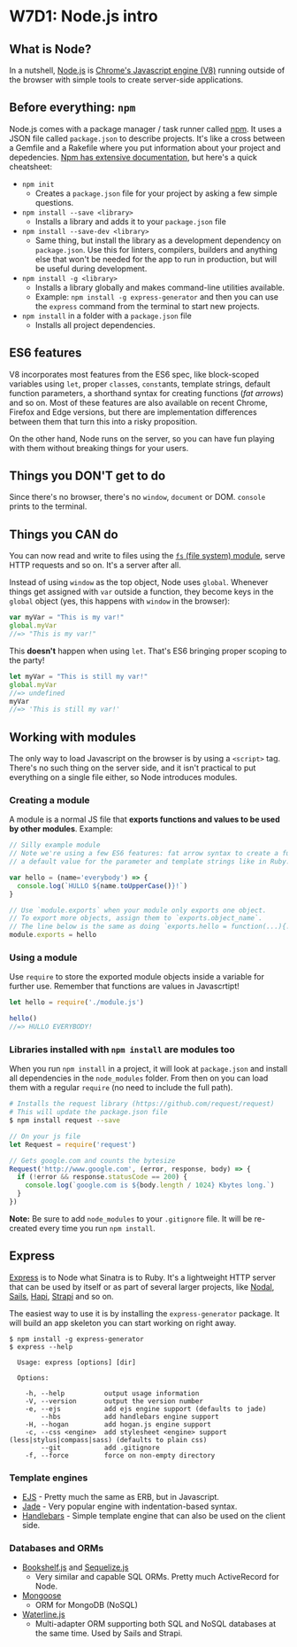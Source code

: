 # W7D1: Node.js intro

## What is Node?

In a nutshell, [Node.js](https://nodejs.org/en/) is [Chrome's Javascript engine (V8)](https://developers.google.com/v8/) running outside of the browser with simple tools to create server-side applications.

## Before everything: `npm`

Node.js comes with a package manager / task runner called [npm](https://www.npmjs.com/). It uses a JSON file called `package.json` to describe projects. It's like a cross between a Gemfile and a Rakefile where you put information about your project and depedencies. [Npm has extensive documentation](https://docs.npmjs.com/), but here's a quick cheatsheet:

* `npm init`
    * Creates a `package.json` file for your project by asking a few simple questions.
* `npm install --save <library>`
    * Installs a library and adds it to your `package.json` file
* `npm install --save-dev <library>`
    * Same thing, but install the library as a development dependency on `package.json`. Use this for linters, compilers, builders and anything else that won't be needed for the app to run in production, but will be useful during development.
* `npm install -g <library>`
    * Installs a library globally and makes command-line utilities available.
    * Example: `npm install -g express-generator` and then you can use the `express` command from the terminal to start new projects.
* `npm install` in a folder with a `package.json` file
   * Installs all project dependencies.

## ES6 features

V8 incorporates most features from the ES6 spec, like block-scoped variables using `let`, proper `class`es, `const`ants, template strings, default function parameters, a shorthand syntax for creating functions (_fat arrows_) and so on. Most of these features are also available on recent Chrome, Firefox and Edge versions, but there are implementation differences between them that turn this into a risky proposition.

On the other hand, Node runs on the server, so you can have fun playing with them without breaking things for your users.

## Things you DON'T get to do

Since there's no browser, there's no `window`, `document` or DOM. `console` prints to the terminal.

## Things you CAN do

You can now read and write to files using the [`fs` (file system) module](https://nodejs.org/api/fs.html), serve HTTP requests and so on. It's a server after all.

Instead of using `window` as the top object, Node uses `global`. Whenever things get assigned with `var` outside a function, they become keys in the `global` object (yes, this happens with `window` in the browser): 
```js
var myVar = "This is my var!"
global.myVar
//=> "This is my var!"
```

This **doesn't** happen when using `let`. That's ES6 bringing proper scoping to the party!
```js
let myVar = "This is still my var!"
global.myVar
//=> undefined
myVar
//=> 'This is still my var!'
```

## Working with modules

The only way to load Javascript on the browser is by using a `<script>` tag. There's no such thing on the server side, and it isn't practical to put everything on a single file either, so Node introduces modules.

### Creating a module

A module is a normal JS file that **exports functions and values to be used by other modules**. Example:
```js
// Silly example module
// Note we're using a few ES6 features: fat arrow syntax to create a function,
// a default value for the parameter and template strings like in Ruby.

var hello = (name='everybody') => {
  console.log(`HULLO ${name.toUpperCase()}!`)
}

// Use `module.exports` when your module only exports one object.
// To export more objects, assign them to `exports.object_name`.
// The line below is the same as doing `exports.hello = function(...){...}` in the example above.
module.exports = hello
```

### Using a module

Use `require` to store the exported module objects inside a variable for further use. Remember that functions are values in Javascrtipt!
```js
let hello = require('./module.js')

hello()
//=> HULLO EVERYBODY!
```

### Libraries installed with `npm install` are modules too

When you run `npm install` in a project, it will look at `package.json` and install all dependencies in the `node_modules` folder. From then on you can load them with a regular `require` (no need to include the full path).
```sh
# Installs the request library (https://github.com/request/request)
# This will update the package.json file
$ npm install request --save
```
```js
// On your js file
let Request = require('request')

// Gets google.com and counts the bytesize
Request('http://www.google.com', (error, response, body) => {
  if (!error && response.statusCode == 200) {
    console.log(`google.com is ${body.length / 1024} Kbytes long.`)
  }
})
```

**Note:** Be sure to add `node_modules` to your `.gitignore` file. It will be re-created every time you run `npm install`.

## Express

[Express](http://expressjs.com/) is to Node what Sinatra is to Ruby. It's a lightweight HTTP server that can be used by itself or as part of several larger projects, like [Nodal](http://www.nodaljs.com/), [Sails](http://sailsjs.org/), [Hapi](http://hapijs.com/), [Strapi](http://strapi.io/) and so on.

The easiest way to use it is by installing the `express-generator` package. It will build an app skeleton you can start working on right away.
```
$ npm install -g express-generator
$ express --help

  Usage: express [options] [dir]

  Options:

    -h, --help          output usage information
    -V, --version       output the version number
    -e, --ejs           add ejs engine support (defaults to jade)
        --hbs           add handlebars engine support
    -H, --hogan         add hogan.js engine support
    -c, --css <engine>  add stylesheet <engine> support (less|stylus|compass|sass) (defaults to plain css)
        --git           add .gitignore
    -f, --force         force on non-empty directory
```

### Template engines

* [EJS](http://ejs.co/) - Pretty much the same as ERB, but in Javascript.
* [Jade](http://jade-lang.com/) - Very popular engine with indentation-based syntax.
* [Handlebars](http://handlebarsjs.com/) - Simple template engine that can also be used on the client side.

### Databases and ORMs

* [Bookshelf.js](http://bookshelfjs.org/) and [Sequelize.js](http://sequelizejs.com)
    * Very similar and capable SQL ORMs. Pretty much ActiveRecord for Node.
* [Mongoose](http://mongoosejs.com/)
    * ORM for MongoDB (NoSQL)
* [Waterline.js](http://waterlinejs.org/)
    * Multi-adapter ORM supporting both SQL and NoSQL databases at the same time. Used by Sails and Strapi.
